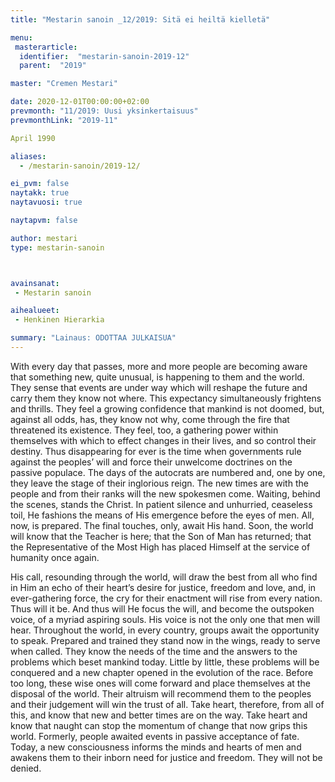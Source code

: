 ```yaml
---
title: "Mestarin sanoin _12/2019: Sitä ei heiltä kielletä"

menu:
 masterarticle:
  identifier:  "mestarin-sanoin-2019-12"
  parent:  "2019"

master: "Cremen Mestari"

date: 2020-12-01T00:00:00+02:00
prevmonth: "11/2019: Uusi yksinkertaisuus"
prevmonthLink: "2019-11"

April 1990

aliases:
  - /mestarin-sanoin/2019-12/

ei_pvm: false
naytakk: true
naytavuosi: true

naytapvm: false

author: mestari
type: mestarin-sanoin



avainsanat:
 - Mestarin sanoin

aihealueet:
 - Henkinen Hierarkia

summary: "Lainaus: ODOTTAA JULKAISUA"
---
```

<p></p>
<p></p>
<p></p>
<p></p>
<p></p>
<p></p>
<p></p>
<p></p>
With every day that passes, more and more people are becoming aware that something new, quite unusual, is happening to them and the world. They sense that events are under way which will reshape the future and carry them they know not where. This expectancy simultaneously frightens and thrills. They feel a growing confidence that mankind is not doomed, but, against all odds, has, they know not why, come through the fire that threatened its existence.
They feel, too, a gathering power within themselves with which to effect changes in their lives, and so control their destiny. Thus disappearing for ever is the time when governments rule against the peoples’ will and force their unwelcome doctrines on the passive populace. The days of the autocrats are numbered and, one by one, they leave the stage of their inglorious reign. The new times are with the people and from their ranks will the new spokesmen come.
Waiting, behind the scenes, stands the Christ. In patient silence and unhurried, ceaseless toil, He fashions the means of His emergence before the eyes of men. All, now, is prepared. The final touches, only, await His hand. Soon, the world will know that the Teacher is here; that the Son of Man has returned; that the Representative of the Most High has placed Himself at the service of humanity once again.

His call, resounding through the world, will draw the best from all who find in Him an echo of their heart’s desire for justice, freedom and love, and, in ever-gathering force, the cry for their enactment will rise from every nation. Thus will it be. And thus will He focus the will, and become the outspoken voice, of a myriad aspiring souls.
His voice is not the only one that men will hear. Throughout the world, in every country, groups await the opportunity to speak. Prepared and trained they stand now in the wings, ready to serve when called. They know the needs of the time and the answers to the problems which beset mankind today. Little by little, these problems will be conquered and a new chapter opened in the evolution of the race. Before too long, these wise ones will come forward and place themselves at the disposal of the world. Their altruism will recommend them to the peoples and their judgement will win the trust of all.
Take heart, therefore, from all of this, and know that new and better times are on the way. Take heart and know that naught can stop the momentum of change that now grips this world.
Formerly, people awaited events in passive acceptance of fate. Today, a new consciousness informs the minds and hearts of men and awakens them to their inborn need for justice and freedom. They will not be denied.